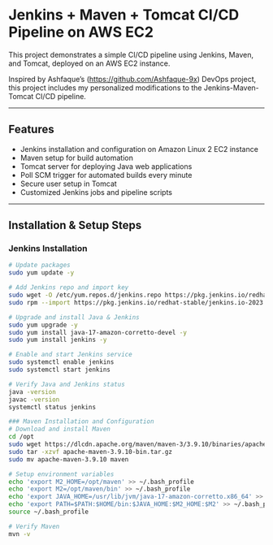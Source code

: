 # Jenkins + Maven + Tomcat CI/CD Pipeline on AWS EC2

This project demonstrates a simple CI/CD pipeline using Jenkins, Maven, and Tomcat, deployed on an AWS EC2 instance.

Inspired by Ashfaque’s (https://github.com/Ashfaque-9x) DevOps project, this project includes my personalized modifications to the Jenkins-Maven-Tomcat CI/CD pipeline.

---

## Features

- Jenkins installation and configuration on Amazon Linux 2 EC2 instance
- Maven setup for build automation
- Tomcat server for deploying Java web applications
- Poll SCM trigger for automated builds every minute
- Secure user setup in Tomcat
- Customized Jenkins jobs and pipeline scripts

---

## Installation & Setup Steps

### Jenkins Installation

```bash
# Update packages
sudo yum update -y

# Add Jenkins repo and import key
sudo wget -O /etc/yum.repos.d/jenkins.repo https://pkg.jenkins.io/redhat-stable/jenkins.repo
sudo rpm --import https://pkg.jenkins.io/redhat-stable/jenkins.io-2023.key

# Upgrade and install Java & Jenkins
sudo yum upgrade -y
sudo yum install java-17-amazon-corretto-devel -y
sudo yum install jenkins -y

# Enable and start Jenkins service
sudo systemctl enable jenkins
sudo systemctl start jenkins

# Verify Java and Jenkins status
java -version
javac -version
systemctl status jenkins

### Maven Installation and Configuration
# Download and install Maven
cd /opt
sudo wget https://dlcdn.apache.org/maven/maven-3/3.9.10/binaries/apache-maven-3.9.10-bin.tar.gz
sudo tar -xzvf apache-maven-3.9.10-bin.tar.gz
sudo mv apache-maven-3.9.10 maven

# Setup environment variables
echo 'export M2_HOME=/opt/maven' >> ~/.bash_profile
echo 'export M2=/opt/maven/bin' >> ~/.bash_profile
echo 'export JAVA_HOME=/usr/lib/jvm/java-17-amazon-corretto.x86_64' >> ~/.bash_profile
echo 'export PATH=$PATH:$HOME/bin:$JAVA_HOME:$M2_HOME:$M2' >> ~/.bash_profile
source ~/.bash_profile

# Verify Maven
mvn -v

